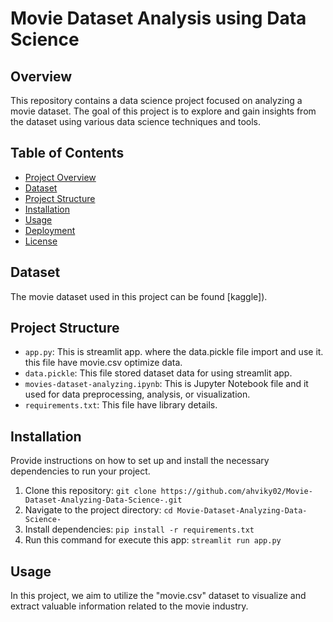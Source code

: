 # Movie Dataset Analysis using Data Science

## Overview

This repository contains a data science project focused on analyzing a movie dataset. The goal of this project is to explore and gain insights from the dataset using various data science techniques and tools.

## Table of Contents

- [Project Overview](#overview)
- [Dataset](#dataset)
- [Project Structure](#project-structure)
- [Installation](#installation)
- [Usage](#usage)
- [Deployment](#deployment)
- [License](#license)

## Dataset

The movie dataset used in this project can be found [kaggle]). 

## Project Structure

- `app.py`: This is streamlit app. where the data.pickle file import and use it. this file have movie.csv optimize data.
- `data.pickle`: This file stored dataset data for using streamlit app.
- `movies-dataset-analyzing.ipynb`: This is Jupyter Notebook file and it used for data preprocessing, analysis, or visualization.
- `requirements.txt`: This file have library details.

## Installation

Provide instructions on how to set up and install the necessary dependencies to run your project. 

1. Clone this repository: `git clone https://github.com/ahviky02/Movie-Dataset-Analyzing-Data-Science-.git`
2. Navigate to the project directory: `cd Movie-Dataset-Analyzing-Data-Science-`
3. Install dependencies: `pip install -r requirements.txt`
4. Run this command for execute this app: `streamlit run app.py`

## Usage

In this project, we aim to utilize the "movie.csv" dataset to visualize and extract valuable information related to the movie industry.






